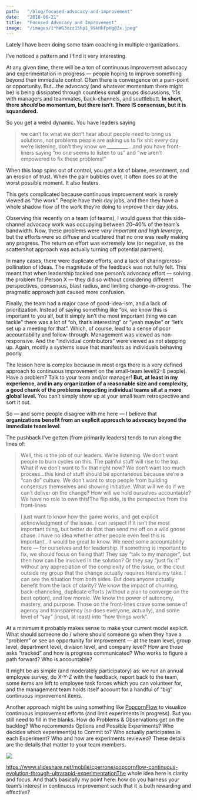```yaml
---
path:	"/blog/focused-advocacy-and-improvement"
date:	"2018-06-21"
title:	"Focused Advocacy and Improvement"
image:	"/images/1*hWG3ozz1Shp1_99kHhFpHg@2x.jpeg"
---
```


Lately I have been doing some team coaching in multiple organizations.

I’ve noticed a pattern and I find it very interesting.

At any given time, there will be a ton of continuous improvement advocacy and experimentation in progress — people hoping to improve something beyond their immediate control. Often there is convergence on a pain-point or opportunity. But…the advocacy (and whatever momentum there might be) is being dissipated through countless small groups discussions, 1:1s with managers and teammates, back-channels, and scuttlebutt. **In short, there *should* be momentum, but there isn’t. There IS consensus, but it is squandered.**

So you get a weird dynamic. You have leaders saying


> we can’t fix what we don’t hear about
> people need to bring us solutions, not problems
> people are asking us to fix shit every day
> we’re listening, don’t they know we \_\_\_\_\_\_\_\_\_…and you have front-liners saying “no one seems to listen to us” and “we aren’t empowered to fix these problems!”

When this loop spins out of control, you get a lot of blame, resentment, and an erosion of trust. When the pain bubbles over, it often does so at the worst possible moment. It also festers.

This gets complicated because continuous improvement work is rarely viewed as “the work”. People have their day jobs, and then they have a whole shadow flow of the work they’re doing to *improve* their day jobs.

Observing this recently on a team (of teams), I would guess that this side-channel advocacy work was occupying between 20–40% of the team’s bandwidth. Now, these problems were *very important and high leverage*, but the efforts were so diffuse and scattered that no one was really making any progress. The return on effort was extremely low (or negative, as the scattershot approach was actually turning off potential partners).

In many cases, there were duplicate efforts, and a lack of sharing/cross-pollination of ideas. The magnitude of the feedback was not fully felt. This meant that when leadership tackled one person’s advocacy effort — solving the problem for Person X — they did so without considering different perspectives, consensus, blast radius, and limiting change-in-progress. The pragmatic approach just caused more confusion.

Finally, the team had a major case of good-idea-ism, and a lack of prioritization. Instead of saying something like “ok, we know this is important to you all, but it simply isn’t the most important thing we can tackle” there was a lot of “oh, that’s interesting” or “yeah maybe” or “let’s set up a meeting for that”. Which, of course, lead to a sense of poor accountability and follow-through. Management was viewed as non-responsive. And the “individual contributors” were viewed as not stepping up. Again, mostly a systems issue that manifests as individuals behaving poorly.

The lesson here is complex because in most orgs there is a very defined approach to continuous improvement on the small-team level(2–8 people). Have a problem? Talk to your team and/or manager! **But, at least in my experience, and in any organization of a reasonable size and complexity, a good chunk of the problems impacting individual teams sit at a more global level.** You can’t simply show up at your small team retrospective and sort it out.

So — and some people disagree with me here — I believe that **organizations benefit from an explicit approach to advocacy beyond the immediate team level**.

The pushback I’ve gotten (from primarily leaders) tends to run along the lines of:


> Well, this is the job of our leaders. We’re listening. We don’t want people to burn cycles on this. The painful stuff will rise to the top. What if we don’t want to fix that right now? We don’t want too much process…this kind of stuff should be spontaneous because we’re a “can do” culture. We don’t want to stop people from building consensus themselves and showing initiative. What will we do if we can’t deliver on the change? How will we hold ourselves accountable? We have no role to own this!The flip side, is the perspective from the front-lines:


> I just want to know how the game works, and get explicit acknowledgment of the issue. I can respect if it isn’t the most important thing, but better do that than send me off on a wild goose chase. I have no idea whether other people even feel this is important…it would be great to know.
> We need some accountability here — for ourselves and for leadership. If something is important to fix, we should focus on fixing that! They say “talk to my manager”, but then how can I be involved in the solution? Or they say “just fix it” without any appreciation of the complexity of the issue, or the clout outside my group that the change actually requires.Here’s my take. I can see the situation from both sides. But does anyone actually benefit from the lack of clarity? We know the impact of churning, back-channeling, duplicate efforts (without a plan to converge on the best option), and low morale. We know the power of autonomy, mastery, and purpose. Those on the front-lines crave some sense of agency and transparency (so does everyone, actually), and some level of “say” (input, at least) into “how things work”.

At a minimum it probably makes sense to make your current model explicit. What should someone do / where should someone go when they have a “problem” or see an opportunity for improvement — at the team level, group level, department level, division level, and company level? How are those asks “tracked” and how is progress communicated? Who works to figure a path forward? Who is accountable?

It might be as simple (and moderately participatory) as: we run an annual employee survey, do X-Y-Z with the feedback, report back to the team, some items are left to employee task forces which you can volunteer for, and the management team holds itself account for a handful of “big” continuous improvement items.

Another approach might be using something like [PopcornFlow](https://www.slideshare.net/mobile/cperrone/popcornflow-continuous-evolution-through-ultrarapid-experimentation) to visualize continuous improvement efforts (and limit experiments in progress). But you still need to fill in the blanks. How do Problems & Observations get on the backlog? Who recommends Options and Possible Experiments? Who decides which experiment(s) to Commit to? Who actually participates in each Experiment? Who and how are experiments reviewed? These details are the details that matter to your team members.

![](/images/1*hWG3ozz1Shp1_99kHhFpHg@2x.jpeg)

https://www.slideshare.net/mobile/cperrone/popcornflow-continuous-evolution-through-ultrarapid-experimentationThe whole idea here is clarity and focus. And that’s basically my point here: how do you harness your team’s interest in continuous improvement such that it is both rewarding and effective?

